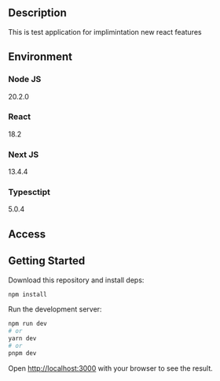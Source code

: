 ## Description

This is test application for implimintation new react features

## Environment

### Node JS
20.2.0

### React
18.2

### Next JS
13.4.4

### Typesctipt
5.0.4

## Access

## Getting Started

Download this repository and install deps:

```bash
npm install
```

Run the development server:

```bash
npm run dev
# or
yarn dev
# or
pnpm dev
```

Open [http://localhost:3000](http://localhost:3000) with your browser to see the result.
